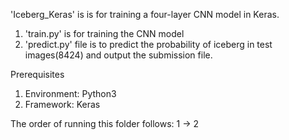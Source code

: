 'Iceberg_Keras' is is for training a four-layer CNN model in Keras.
1. 'train.py' is for training the CNN model
2. 'predict.py' file is to predict the probability of iceberg in test images(8424) and output the submission file.

Prerequisites
1. Environment: Python3
2. Framework: Keras

The order of running this folder follows: 1 -> 2






